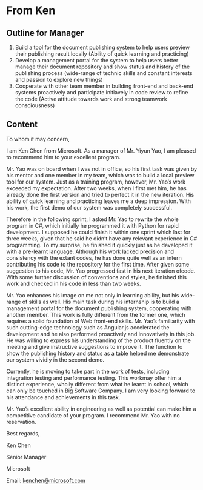 # From Ken

## Outline for Manager

1. Build a tool for the document publishing system to help users preview their publishing result locally \(Ability of quick learning and practicing\)
2. Develop a management portal for the system to help users better manage their document repository and show status and history of the publishing process \(wide-range of technic skills and constant interests and passion to explore new things\)
3. Cooperate with other team member in building front-end and back-end systems proactively and participate initiavely in code review to refine the code \(Active attitude towards work and strong teamwork consciousness\)

## Content

To whom it may concern,

I am Ken Chen from Microsoft. As a manager of Mr. Yiyun Yao, I am pleased to recommend him to your excellent program.

Mr. Yao was on board when I was not in office, so his first task was given by his mentor and one member in my team, which was to build a local preview tool for our system. Just as a training program, however, Mr. Yao’s work exceeded my expectation. After two weeks, when I first met him, he has already done the first version and tried to perfect it in the new iteration. His ability of quick learning and practicing leaves me a deep impression. With his work, the first demo of our system was completely successful.

Therefore in the following sprint, I asked Mr. Yao to rewrite the whole program in C\#, which initially he programmed it with Python for rapid development. I supposed he could finish it within one sprint which last for three weeks, given that he said he didn’t have any relevant experience in C\# programming. To my surprise, he finished it quickly just as he developed it with a pre-learnt language. Although his work lacked precision and consistency with the extant codes, he has done quite well as an intern contributing his code to the repository for the first time. After given some suggestion to his code, Mr. Yao progressed fast in his next iteration ofcode. With some further discussion of conventions and styles, he finished this work and checked in his code in less than two weeks.

Mr. Yao enhances his image on me not only in learning ability, but his wide-range of skills as well. His main task during his internship is to build a management portal for the document publishing system, cooperating with another member. This work is fully different from the former one, which requires a solid foundation of Web front-end skills. Mr. Yao’s familiarity with such cutting-edge technology such as Angular.js accelerated the development and he also performed proactively and innovatively in this job. He was willing to express his understanding of the product fluently on the meeting and give instructive suggestions to improve it. The function to show the publishing history and status as a table helped me demonstrate our system vividly in the second demo.

Currently, he is moving to take part in the work of tests, including integration testing and performance testing. This workmay offer him a distinct experience, wholly different from what he learnt in school, which can only be touched in Big Software Company. I am very looking forward to his attendance and achievements in this task.

Mr. Yao’s excellent ability in engineering as well as potential can make him a competitive candidate of your program. I recommend Mr. Yao with no reservation.

Best regards,

Ken Chen

Senior Manager

Microsoft

Email: kenchen@microsoft.com

